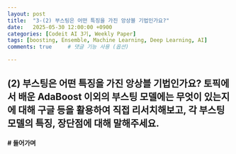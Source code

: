 ```yaml
---
layout: post
title:  "3-(2) 부스팅은 어떤 특징을 가진 앙상블 기법인가요?"
date:   2025-05-30 12:00:00 +0900
categories: [Codeit AI 3기, Weekly Paper]
tags: [boosting, Ensemble, Machine Learning, Deep Learning, AI]
comments: true     # 댓글 기능 사용 (옵션)

---
```


## (2) 부스팅은 어떤 특징을 가진 앙상블 기법인가요? 토픽에서 배운 AdaBoost 이외의 부스팅 모델에는 무엇이 있는지에 대해 구글 등을 활용하여 직접 리서치해보고, 각 부스팅 모델의 특징, 장단점에 대해 말해주세요.

#### # 들어가며

